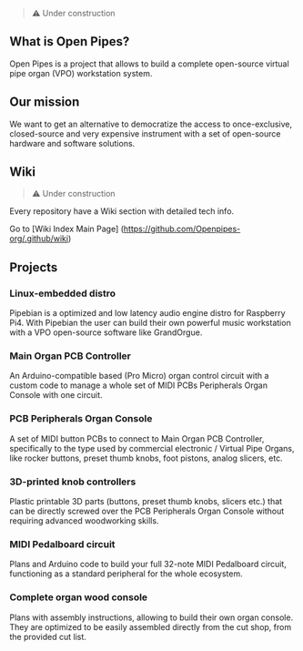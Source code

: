 > :warning: Under construction

## What is Open Pipes?

Open Pipes is a project that allows to build a complete open-source virtual pipe organ (VPO) workstation system.

## Our mission

We want to get an alternative to democratize the access to once-exclusive, closed-source and very expensive instrument with a set of open-source hardware and software solutions.

## Wiki

> :warning: Under construction

Every repository have a Wiki section with detailed tech info.

Go to [Wiki Index Main Page] (https://github.com/Openpipes-org/.github/wiki)

## Projects

### Linux-embedded distro

Pipebian is a optimized and low latency audio engine distro for Raspberry Pi4. With Pipebian the user can build their own powerful music workstation with a VPO open-source software like GrandOrgue.

### Main Organ PCB Controller

An Arduino-compatible based (Pro Micro) organ control circuit with a custom code to manage a whole set of MIDI PCBs Peripherals Organ Console with one circuit.

### PCB Peripherals Organ Console

A set of MIDI button PCBs to connect to Main Organ PCB Controller, specifically to the type used by commercial electronic / Virtual Pipe Organs, like rocker buttons, preset thumb knobs, foot pistons, analog slicers, etc. 

### 3D-printed knob controllers

Plastic printable 3D parts (buttons, preset thumb knobs, slicers etc.) that can be directly screwed over the PCB Peripherals Organ Console without requiring advanced woodworking skills.

### MIDI Pedalboard circuit

Plans and Arduino code to build your full 32-note MIDI Pedalboard circuit, functioning as a standard peripheral for the whole ecosystem.

### Complete organ wood console

Plans with assembly instructions, allowing to build their own organ console. They are optimized to be easily assembled directly from the cut shop, from the provided cut list.
